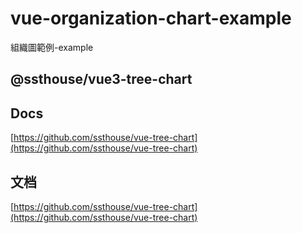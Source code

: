 # vue-organization-chart-example

組織圖範例-example

## @ssthouse/vue3-tree-chart

## Docs

[https://github.com/ssthouse/vue-tree-chart](https://github.com/ssthouse/vue-tree-chart)

## 文档

[https://github.com/ssthouse/vue-tree-chart](https://github.com/ssthouse/vue-tree-chart)

